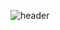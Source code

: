 ![header](https://capsule-render.vercel.app/api?type=soft&color=gradient&height=300&section=header&text=Welcome%20Jiwon's%20Github&fontSize=60)
